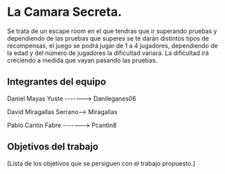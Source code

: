 # La Camara Secreta.

Se trata de un escape room en el que tendras que ir superando pruebas y dependiendo de las pruebas que superes se te darán distintos tipos de recompensas,
el juego se podrá jugar de 1 a 4 jugadores, dependiendo de la edad y del número de jugadores la dificultad variará. La dificultad irá creciendo a medida que vayan pasando las pruebas.

## Integrantes del equipo

Daniel Mayas Yuste -------> Danileganes06

David Miragallas Serrano--> Miragallas

Pablo Cantin Fabre -------> Pcantin8

## Objetivos del trabajo

[Lista de los objetivos que se persiguen con el trabajo propuesto.]
